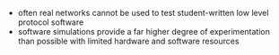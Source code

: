 - often real networks cannot be used to test student-written low level protocol software 
- software simulations provide a far higher degree of experimentation than possible with limited hardware and software resources

